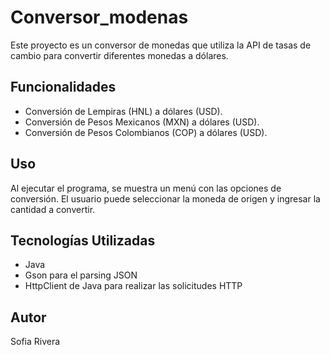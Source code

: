# Conversor_modenas

Este proyecto es un conversor de monedas que utiliza la API de tasas de cambio para convertir diferentes monedas a dólares.

## Funcionalidades

- Conversión de Lempiras (HNL) a dólares (USD).
- Conversión de Pesos Mexicanos (MXN) a dólares (USD).
- Conversión de Pesos Colombianos (COP) a dólares (USD).

## Uso

Al ejecutar el programa, se muestra un menú con las opciones de conversión. El usuario puede seleccionar la moneda de origen y ingresar la cantidad a convertir.

## Tecnologías Utilizadas

- Java
- Gson para el parsing JSON
- HttpClient de Java para realizar las solicitudes HTTP

## Autor

Sofia Rivera

